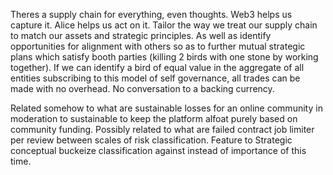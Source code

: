 Theres a supply chain for everything, even thoughts. Web3 helps us capture it. Alice helps us act on it. Tailor the way we treat our supply chain to match our assets and strategic principles. As well as identify opportunities for alignment with others so as to further mutual strategic plans which satisfy booth parties (killing 2 birds with one stone by working together). If we can identify a bird of equal value in the aggregate of all entities subscribing to this model of self governance, all trades can be made with no overhead. No conversation to a backing currency. 

Related somehow to what are sustainable losses for an online community in moderation to sustainable to keep the platform alfoat purely based on community funding. Possibly related to what are failed contract job limiter per review between scales of risk classification. Feature to Strategic conceptual  buckeize classification against instead of importance of this time.